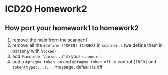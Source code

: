 # ICD20 Homework2

## How port your homework1 to homework2

1. remove the main from the scanner.l
2. remove all the `#define [TOKEN] [INDEX]` in `scanner.l` (we define them in parser.y with `%token`)
3. add `#include "parser.h"` in your `scanner.l`
4. add a `#pragma token on` and `#pragma token off` to control `[INFO]` and `token(type:...)...` message, default is off
